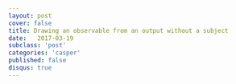 ```yaml
---
layout: post
cover: false
title: Drawing an observable from an output without a subject
date:   2017-03-19
subclass: 'post'
categories: 'casper'
published: false
disqus: true
---
```

